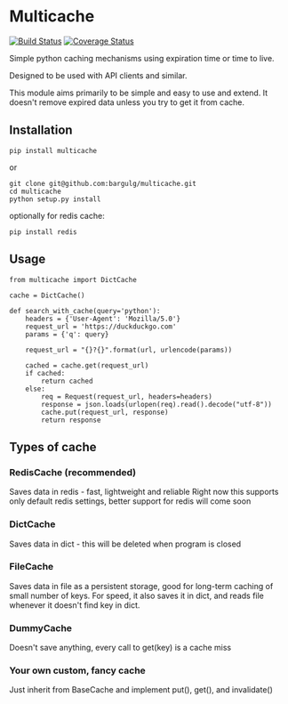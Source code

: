 # Multicache

[![Build Status](https://travis-ci.org/bargulg/multicache.svg?branch=master)](https://travis-ci.org/bargulg/multicache)
[![Coverage Status](https://coveralls.io/repos/github/bargulg/multicache/badge.svg?branch=master)](https://coveralls.io/github/bargulg/multicache?branch=master)

Simple python caching mechanisms using expiration time or time to live.

Designed to be used with API clients and similar.

This module aims primarily to be simple and easy to use and extend.
It doesn't remove expired data unless you try to get it from cache.

## Installation

    pip install multicache

or

    git clone git@github.com:bargulg/multicache.git
    cd multicache
    python setup.py install

optionally for redis cache:

    pip install redis

## Usage
    
    from multicache import DictCache
    
    cache = DictCache()

    def search_with_cache(query='python'):
        headers = {'User-Agent': 'Mozilla/5.0'}
        request_url = 'https://duckduckgo.com'
        params = {'q': query}

        request_url = "{}?{}".format(url, urlencode(params))

        cached = cache.get(request_url)
        if cached:
            return cached
        else:
            req = Request(request_url, headers=headers)
            response = json.loads(urlopen(req).read().decode("utf-8"))
            cache.put(request_url, response)
            return response

## Types of cache

### RedisCache   (recommended)
Saves data in redis - fast, lightweight and reliable
Right now this supports only default redis settings, better support for redis
will come soon

### DictCache
Saves data in dict - this will be deleted when program is closed

### FileCache
Saves data in file as a persistent storage, good for long-term caching of small number of keys.
For speed, it also saves it in dict, and reads file whenever it doesn't find key in dict.

### DummyCache
Doesn't save anything, every call to get(key) is a cache miss 

### Your own custom, fancy cache
Just inherit from BaseCache and implement put(), get(), and invalidate()
